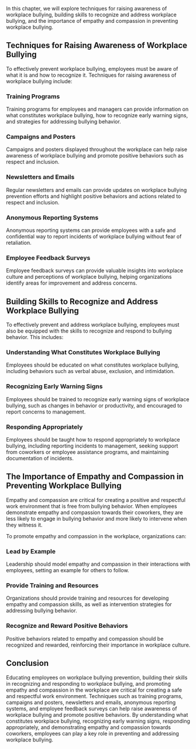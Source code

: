 
In this chapter, we will explore techniques for raising awareness of workplace bullying, building skills to recognize and address workplace bullying, and the importance of empathy and compassion in preventing workplace bullying.

Techniques for Raising Awareness of Workplace Bullying
------------------------------------------------------

To effectively prevent workplace bullying, employees must be aware of what it is and how to recognize it. Techniques for raising awareness of workplace bullying include:

### Training Programs

Training programs for employees and managers can provide information on what constitutes workplace bullying, how to recognize early warning signs, and strategies for addressing bullying behavior.

### Campaigns and Posters

Campaigns and posters displayed throughout the workplace can help raise awareness of workplace bullying and promote positive behaviors such as respect and inclusion.

### Newsletters and Emails

Regular newsletters and emails can provide updates on workplace bullying prevention efforts and highlight positive behaviors and actions related to respect and inclusion.

### Anonymous Reporting Systems

Anonymous reporting systems can provide employees with a safe and confidential way to report incidents of workplace bullying without fear of retaliation.

### Employee Feedback Surveys

Employee feedback surveys can provide valuable insights into workplace culture and perceptions of workplace bullying, helping organizations identify areas for improvement and address concerns.

Building Skills to Recognize and Address Workplace Bullying
-----------------------------------------------------------

To effectively prevent and address workplace bullying, employees must also be equipped with the skills to recognize and respond to bullying behavior. This includes:

### Understanding What Constitutes Workplace Bullying

Employees should be educated on what constitutes workplace bullying, including behaviors such as verbal abuse, exclusion, and intimidation.

### Recognizing Early Warning Signs

Employees should be trained to recognize early warning signs of workplace bullying, such as changes in behavior or productivity, and encouraged to report concerns to management.

### Responding Appropriately

Employees should be taught how to respond appropriately to workplace bullying, including reporting incidents to management, seeking support from coworkers or employee assistance programs, and maintaining documentation of incidents.

The Importance of Empathy and Compassion in Preventing Workplace Bullying
-------------------------------------------------------------------------

Empathy and compassion are critical for creating a positive and respectful work environment that is free from bullying behavior. When employees demonstrate empathy and compassion towards their coworkers, they are less likely to engage in bullying behavior and more likely to intervene when they witness it.

To promote empathy and compassion in the workplace, organizations can:

### Lead by Example

Leadership should model empathy and compassion in their interactions with employees, setting an example for others to follow.

### Provide Training and Resources

Organizations should provide training and resources for developing empathy and compassion skills, as well as intervention strategies for addressing bullying behavior.

### Recognize and Reward Positive Behaviors

Positive behaviors related to empathy and compassion should be recognized and rewarded, reinforcing their importance in workplace culture.

Conclusion
----------

Educating employees on workplace bullying prevention, building their skills in recognizing and responding to workplace bullying, and promoting empathy and compassion in the workplace are critical for creating a safe and respectful work environment. Techniques such as training programs, campaigns and posters, newsletters and emails, anonymous reporting systems, and employee feedback surveys can help raise awareness of workplace bullying and promote positive behaviors. By understanding what constitutes workplace bullying, recognizing early warning signs, responding appropriately, and demonstrating empathy and compassion towards coworkers, employees can play a key role in preventing and addressing workplace bullying.
